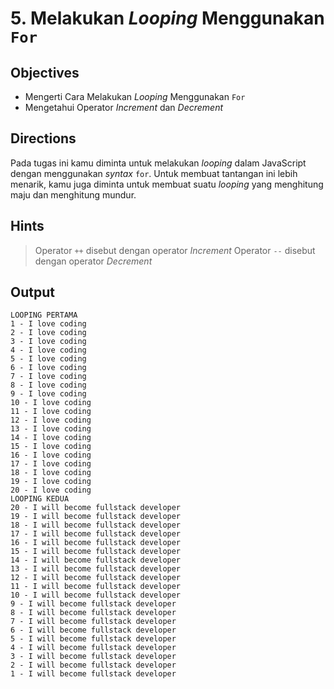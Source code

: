 # 5. Melakukan *Looping* Menggunakan `For`

## Objectives

* Mengerti Cara Melakukan *Looping* Menggunakan `For`
* Mengetahui Operator *Increment* dan *Decrement*

## Directions

Pada tugas ini kamu diminta untuk melakukan *looping* dalam JavaScript dengan menggunakan *syntax* `for`. Untuk membuat tantangan ini lebih menarik, kamu juga diminta untuk membuat suatu *looping* yang menghitung maju dan menghitung mundur. 

## Hints 

> Operator `++` disebut dengan operator *Increment*
> Operator `--` disebut dengan operator *Decrement*

## Output

```
LOOPING PERTAMA
1 - I love coding
2 - I love coding
3 - I love coding
4 - I love coding
5 - I love coding 
6 - I love coding
7 - I love coding
8 - I love coding
9 - I love coding
10 - I love coding
11 - I love coding
12 - I love coding 
13 - I love coding
14 - I love coding
15 - I love coding
16 - I love coding
17 - I love coding
18 - I love coding
19 - I love coding
20 - I love coding
LOOPING KEDUA
20 - I will become fullstack developer
19 - I will become fullstack developer
18 - I will become fullstack developer
17 - I will become fullstack developer
16 - I will become fullstack developer
15 - I will become fullstack developer
14 - I will become fullstack developer
13 - I will become fullstack developer
12 - I will become fullstack developer
11 - I will become fullstack developer
10 - I will become fullstack developer
9 - I will become fullstack developer
8 - I will become fullstack developer
7 - I will become fullstack developer
6 - I will become fullstack developer
5 - I will become fullstack developer
4 - I will become fullstack developer
3 - I will become fullstack developer
2 - I will become fullstack developer
1 - I will become fullstack developer
```
